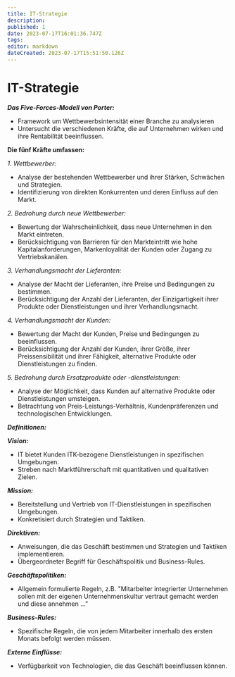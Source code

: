 ```yaml
---
title: IT-Strategie
description: 
published: 1
date: 2023-07-17T16:01:36.747Z
tags: 
editor: markdown
dateCreated: 2023-07-17T15:51:50.126Z
---
```


# IT-Strategie

**_Das Five-Forces-Modell von Porter:_**
- Framework um  Wettbewerbsintensität einer Branche zu analysieren
- Untersucht die verschiedenen Kräfte, die auf Unternehmen wirken und ihre Rentabilität beeinflussen. 

**Die fünf Kräfte umfassen:**

_1. Wettbewerber:_
- Analyse der bestehenden Wettbewerber und ihrer Stärken, Schwächen und Strategien.
- Identifizierung von direkten Konkurrenten und deren Einfluss auf den Markt.

_2. Bedrohung durch neue Wettbewerber:_
- Bewertung der Wahrscheinlichkeit, dass neue Unternehmen in den Markt eintreten.
- Berücksichtigung von Barrieren für den Markteintritt wie hohe Kapitalanforderungen, Markenloyalität der Kunden oder Zugang zu Vertriebskanälen.

_3. Verhandlungsmacht der Lieferanten:_
- Analyse der Macht der Lieferanten, ihre Preise und Bedingungen zu bestimmen.
- Berücksichtigung der Anzahl der Lieferanten, der Einzigartigkeit ihrer Produkte oder Dienstleistungen und ihrer Verhandlungsmacht.

_4. Verhandlungsmacht der Kunden:_
- Bewertung der Macht der Kunden, Preise und Bedingungen zu beeinflussen.
- Berücksichtigung der Anzahl der Kunden, ihrer Größe, ihrer Preissensibilität und ihrer Fähigkeit, alternative Produkte oder Dienstleistungen zu finden.

_5. Bedrohung durch Ersatzprodukte oder -dienstleistungen:_
- Analyse der Möglichkeit, dass Kunden auf alternative Produkte oder Dienstleistungen umsteigen.
- Betrachtung von Preis-Leistungs-Verhältnis, Kundenpräferenzen und technologischen Entwicklungen.

**_Definitionen:_**

_**Vision:**_
- IT bietet Kunden ITK-bezogene Dienstleistungen in spezifischen Umgebungen.
- Streben nach Marktführerschaft mit quantitativen und qualitativen Zielen.

_**Mission:**_
- Bereitstellung und Vertrieb von IT-Dienstleistungen in spezifischen Umgebungen.
- Konkretisiert durch Strategien und Taktiken.

_**Direktiven:**_
- Anweisungen, die das Geschäft bestimmen und Strategien und Taktiken implementieren.
- Übergeordneter Begriff für Geschäftspolitik und Business-Rules.

_**Geschäftspolitiken:**_
- Allgemein formulierte Regeln, z.B. "Mitarbeiter integrierter Unternehmen sollen mit der eigenen Unternehmenskultur vertraut gemacht werden und diese annehmen ..."

_**Business-Rules:**_
- Spezifische Regeln, die von jedem Mitarbeiter innerhalb des ersten Monats befolgt werden müssen.

_**Externe Einflüsse:**_
- Verfügbarkeit von Technologien, die das Geschäft beeinflussen können.
